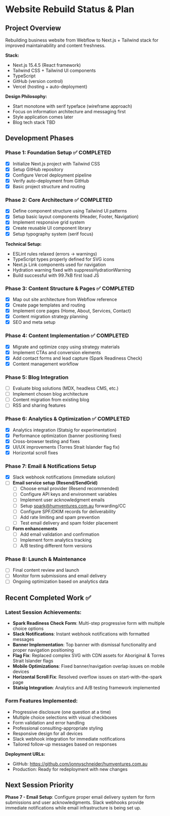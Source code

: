 # Website Rebuild Status & Plan

## Project Overview
Rebuilding business website from Webflow to Next.js + Tailwind stack for improved maintainability and content freshness.

**Stack:**
- Next.js 15.4.5 (React framework)
- Tailwind CSS + Tailwind UI components
- TypeScript
- GitHub (version control)
- Vercel (hosting + auto-deployment)

**Design Philosophy:**
- Start monotone with serif typeface (wireframe approach)
- Focus on information architecture and messaging first
- Style application comes later
- Blog tech stack TBD

## Development Phases

### Phase 1: Foundation Setup ✅ COMPLETED
- [x] Initialize Next.js project with Tailwind CSS
- [x] Setup GitHub repository
- [x] Configure Vercel deployment pipeline
- [x] Verify auto-deployment from GitHub
- [x] Basic project structure and routing

### Phase 2: Core Architecture ✅ COMPLETED
- [x] Define component structure using Tailwind UI patterns
- [x] Setup basic layout components (Header, Footer, Navigation)
- [x] Implement responsive grid system
- [x] Create reusable UI component library
- [x] Setup typography system (serif focus)

**Technical Setup:**
- ESLint rules relaxed (errors → warnings)
- TypeScript types properly defined for SVG icons
- Next.js Link components used for navigation
- Hydration warning fixed with suppressHydrationWarning
- Build successful with 99.7kB first load JS

### Phase 3: Content Structure & Pages ✅ COMPLETED
- [x] Map out site architecture from Webflow reference
- [x] Create page templates and routing
- [x] Implement core pages (Home, About, Services, Contact)
- [x] Content migration strategy planning
- [x] SEO and meta setup

### Phase 4: Content Implementation ✅ COMPLETED
- [x] Migrate and optimize copy using strategy materials
- [x] Implement CTAs and conversion elements
- [x] Add contact forms and lead capture (Spark Readiness Check)
- [x] Content management workflow

### Phase 5: Blog Integration
- [ ] Evaluate blog solutions (MDX, headless CMS, etc.)
- [ ] Implement chosen blog architecture
- [ ] Content migration from existing blog
- [ ] RSS and sharing features

### Phase 6: Analytics & Optimization ✅ COMPLETED
- [x] Analytics integration (Statsig for experimentation)
- [x] Performance optimization (banner positioning fixes)
- [x] Cross-browser testing and fixes
- [x] UI/UX improvements (Torres Strait Islander flag fix)
- [x] Horizontal scroll fixes

### Phase 7: Email & Notifications Setup
- [x] Slack webhook notifications (immediate solution)
- [ ] **Email service setup (Resend/SendGrid)**
  - [ ] Choose email provider (Resend recommended)
  - [ ] Configure API keys and environment variables
  - [ ] Implement user acknowledgment emails
  - [ ] Setup spark@humventures.com.au forwarding/CC
  - [ ] Configure SPF/DKIM records for deliverability
  - [ ] Add rate limiting and spam prevention
  - [ ] Test email delivery and spam folder placement
- [ ] **Form enhancements**
  - [ ] Add email validation and confirmation
  - [ ] Implement form analytics tracking
  - [ ] A/B testing different form versions

### Phase 8: Launch & Maintenance
- [ ] Final content review and launch
- [ ] Monitor form submissions and email delivery
- [ ] Ongoing optimization based on analytics data

## Recent Completed Work ✅

### Latest Session Achievements:
- **Spark Readiness Check Form**: Multi-step progressive form with multiple choice options
- **Slack Notifications**: Instant webhook notifications with formatted messages
- **Banner Implementation**: Top banner with dismissal functionality and proper navigation positioning
- **Flag Fix**: Replaced complex SVG with CDN assets for Aboriginal & Torres Strait Islander flags
- **Mobile Optimizations**: Fixed banner/navigation overlap issues on mobile devices
- **Horizontal Scroll Fix**: Resolved overflow issues on start-with-the-spark page
- **Statsig Integration**: Analytics and A/B testing framework implemented

### Form Features Implemented:
- Progressive disclosure (one question at a time)
- Multiple choice selections with visual checkboxes
- Form validation and error handling
- Professional consulting-appropriate styling
- Responsive design for all devices
- Slack webhook integration for immediate notifications
- Tailored follow-up messages based on responses

**Deployment URLs:**
- GitHub: https://github.com/jonnyschneider/humventures.com.au
- Production: Ready for redeployment with new changes

## Next Session Priority
**Phase 7 - Email Setup**: Configure proper email delivery system for form submissions and user acknowledgments. Slack webhooks provide immediate notifications while email infrastructure is being set up.